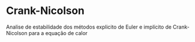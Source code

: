 # Crank-Nicolson
Analise de estabilidade dos métodos explicito de Euler e implícito de Crank-Nicolson para a equação de calor
